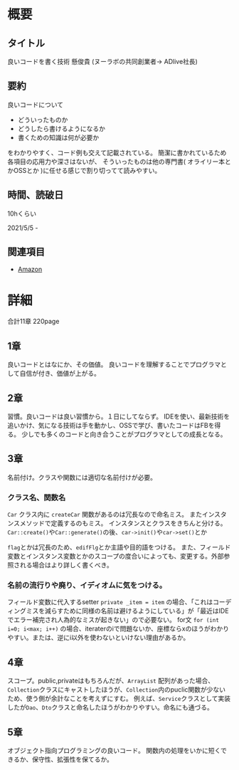 # 概要

## タイトル

良いコードを書く技術
懸俊貴
(ヌーラボの共同創業者-> ADlive社長)

## 要約

良いコードについて

- どういったものか
- どうしたら書けるようになるか
- 書くための知識は何が必要か

をわかりやすく、コード例も交えて記載されている。
簡潔に書かれているため各項目の応用力や深さはないが、
そういったものは他の専門書( オライリー本とかOSSとか )に任せる感じで割り切ってて読みやすい。

## 時間、読破日

10hくらい

2021/5/5 -  

## 関連項目

- [Amazon](https://www.amazon.co.jp/%E5%A2%97%E8%A3%9C%E6%94%B9%E8%A8%82-%E8%89%AF%E3%81%84%E3%82%B3%E3%83%BC%E3%83%89%E3%82%92%E6%9B%B8%E3%81%8F%E6%8A%80%E8%A1%93-%E8%AA%AD%E3%81%BF%E3%82%84%E3%81%99%E3%81%8F%E4%BF%9D%E5%AE%88%E3%81%97%E3%82%84%E3%81%99%E3%81%84%E3%83%97%E3%83%AD%E3%82%B0%E3%83%A9%E3%83%9F%E3%83%B3%E3%82%B0%E4%BD%9C%E6%B3%95-PRESS-plus/dp/4297120488/ref=sr_1_1?__mk_ja_JP=%E3%82%AB%E3%82%BF%E3%82%AB%E3%83%8A&dchild=1&keywords=%E8%89%AF%E3%81%84%E3%82%B3%E3%83%BC%E3%83%89%E3%82%92%E6%9B%B8%E3%81%8F&qid=1620214798&sr=8-1)

# 詳細

合計11章 220page

## 1章

良いコードとはなにか、その価値。
良いコードを理解することでプログラマとして自信が付き、価値が上がる。

## 2章

習慣。良いコードは良い習慣から。１日にしてならず。
IDEを使い、最新技術を追いかけ、気になる技術は手を動かし、OSSで学び、書いたコードはFBを得る。
少しでも多くのコードと向き合うことがプログラマとしての成長となる。

## 3章

名前付け。クラスや関数には適切な名前付けが必要。

### クラス名、関数名

`Car` クラス内に `createCar` 関数があるのは冗長なので命名ミス。 またインスタンスメソッドで定義するのもミス。 インスタンスとクラスをきちんと分ける。
`Car::create()`や`Car::generate()`の後、`car->init()`や`car->set()`とか

`flag`とかは冗長のため、`edifFlg`とか主語や目的語をつける。
また、フィールド変数とインスタンス変数とかのスコープの度合いによっても、変更する。外部参照される場合はより詳しく書くべき。

### 名前の流行りや廃り、イディオムに気をつける。

フィールド変数に代入するsetter `private _item = item` の場合、「これはコーディングミスを減らすために同様の名前は避けるようにしている」が「最近はIDEでエラー補完され人為的なミスが起きない」ので必要ない。
for文 `for (int i=0; i<max; i++)` の場合、iteraterのiで問題ないか、座標ならxのほうがわかりやすい。または、逆にi以外を使わないといけない理由があるか。

## 4章

スコープ。public,privateはもちろんだが、`ArrayList` 配列があった場合、`Collection`クラスにキャストしたほうが、`Collection`内のpuclic関数が少ないため、使う側が余計なことを考えずにすむ。
例えば、`Service`クラスとして実装したが`Dao`、`Dto`クラスと命名したほうがわかりやすい。命名にも通づる。

## 5章
オブジェクト指向プログラミングの良いコード。
関数内の処理をいかに短くできるか、保守性、拡張性を保てるか。